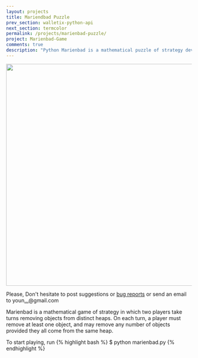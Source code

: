 ```yaml
---
layout: projects
title: Mariendbad Puzzle
prev_section: walletix-python-api
next_section: termcolor
permalink: /projects/marienbad-puzzle/
project: Marienbad-Game
comments: true
description: "Python Marienbad is a mathematical puzzle of strategy developed in Python by Younes Cheikh."
---
```


<img src="../../img/projects/marienbad/marienbad.png" width="600" />

<div class="note info">
<p> <!--<div class="note info">-->
Please, Don't hesitate to post suggestions or <a href="https://github.com/cyounes/marienbad-game/issues" >bug reports</a> or send an email to youn<a title="Reveal this e-mail address"
onclick="window.open('http://www.google.com/recaptcha/mailhide/d?k\07501leBmjuTu-80babsDNgZAaA\75\75\46c\75bsHTcqxIxzO-SHo3lFWlaRijisUeatfh7mk55AweBxA\075',
'',
'toolbar=0,scrollbars=0,location=0,statusbar=0,menubar=0,resizable=0,width=500,height=300');
return false;"
href="http://www.google.com/recaptcha/mailhide/d?k=01leBmjuTu-80babsDNgZAaA==&amp;c=bsHTcqxIxzO-SHo3lFWlaRijisUeatfh7mk55AweBxA=">&#8230;</a>@gmail.com
</p>
</div>

Marienbad is a mathematical game of strategy in which two players take turns removing objects from distinct heaps. On each turn, a player must remove at least one object, and may remove any number of objects provided they all come from the same heap.

To start playing, run 
{% highlight bash %}
$ python marienbad.py
{% endhighlight %}

